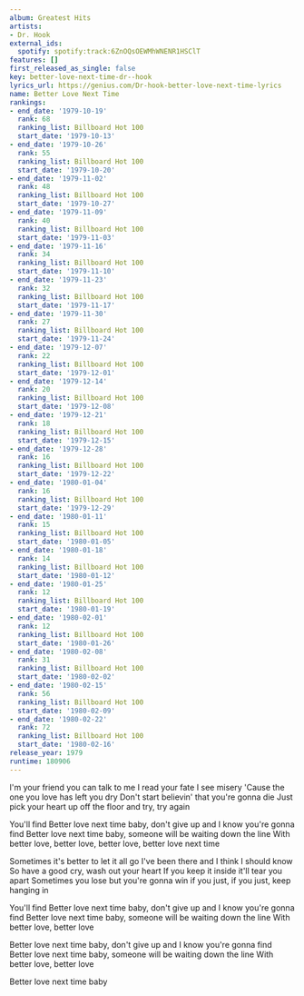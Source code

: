 ```yaml
---
album: Greatest Hits
artists:
- Dr. Hook
external_ids:
  spotify: spotify:track:6ZnOQsOEWMhWNENR1HSClT
features: []
first_released_as_single: false
key: better-love-next-time-dr--hook
lyrics_url: https://genius.com/Dr-hook-better-love-next-time-lyrics
name: Better Love Next Time
rankings:
- end_date: '1979-10-19'
  rank: 68
  ranking_list: Billboard Hot 100
  start_date: '1979-10-13'
- end_date: '1979-10-26'
  rank: 55
  ranking_list: Billboard Hot 100
  start_date: '1979-10-20'
- end_date: '1979-11-02'
  rank: 48
  ranking_list: Billboard Hot 100
  start_date: '1979-10-27'
- end_date: '1979-11-09'
  rank: 40
  ranking_list: Billboard Hot 100
  start_date: '1979-11-03'
- end_date: '1979-11-16'
  rank: 34
  ranking_list: Billboard Hot 100
  start_date: '1979-11-10'
- end_date: '1979-11-23'
  rank: 32
  ranking_list: Billboard Hot 100
  start_date: '1979-11-17'
- end_date: '1979-11-30'
  rank: 27
  ranking_list: Billboard Hot 100
  start_date: '1979-11-24'
- end_date: '1979-12-07'
  rank: 22
  ranking_list: Billboard Hot 100
  start_date: '1979-12-01'
- end_date: '1979-12-14'
  rank: 20
  ranking_list: Billboard Hot 100
  start_date: '1979-12-08'
- end_date: '1979-12-21'
  rank: 18
  ranking_list: Billboard Hot 100
  start_date: '1979-12-15'
- end_date: '1979-12-28'
  rank: 16
  ranking_list: Billboard Hot 100
  start_date: '1979-12-22'
- end_date: '1980-01-04'
  rank: 16
  ranking_list: Billboard Hot 100
  start_date: '1979-12-29'
- end_date: '1980-01-11'
  rank: 15
  ranking_list: Billboard Hot 100
  start_date: '1980-01-05'
- end_date: '1980-01-18'
  rank: 14
  ranking_list: Billboard Hot 100
  start_date: '1980-01-12'
- end_date: '1980-01-25'
  rank: 12
  ranking_list: Billboard Hot 100
  start_date: '1980-01-19'
- end_date: '1980-02-01'
  rank: 12
  ranking_list: Billboard Hot 100
  start_date: '1980-01-26'
- end_date: '1980-02-08'
  rank: 31
  ranking_list: Billboard Hot 100
  start_date: '1980-02-02'
- end_date: '1980-02-15'
  rank: 56
  ranking_list: Billboard Hot 100
  start_date: '1980-02-09'
- end_date: '1980-02-22'
  rank: 72
  ranking_list: Billboard Hot 100
  start_date: '1980-02-16'
release_year: 1979
runtime: 180906
---
```

I'm your friend you can talk to me
I read your fate I see misery
'Cause the one you love has left you dry
Don't start believin' that you're gonna die
Just pick your heart up off the floor and try, try again

You'll find
Better love next time baby, don't give up and I know you're gonna find
Better love next time baby, someone will be waiting down the line
With better love, better love, better love, better love next time

Sometimes it's better to let it all go
I've been there and I think I should know
So have a good cry, wash out your heart
If you keep it inside it'll tear you apart
Sometimes you lose but you're gonna win if you just, if you just, keep hanging in

You'll find
Better love next time baby, don't give up and I know you're gonna find
Better love next time baby, someone will be waiting down the line
With better love, better love

Better love next time baby, don't give up and I know you're gonna find
Better love next time baby, someone will be waiting down the line
With better love, better love

Better love next time baby
